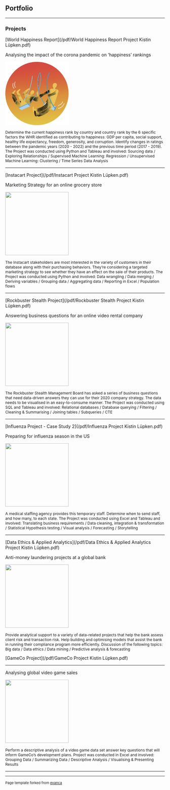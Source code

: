 ## Portfolio

---

### Projects

[World Happiness Report](/pdf/World Happiness Report Project Kistin Lüpken.pdf)

Analysing the impact of the corona pandemic on ‘happiness’ rankings

<img src="images/ftmlc-modified.png?raw=true" width="200" height="200"/>
<p style="font-size:12px">Determine the current happiness rank by country and country rank by the 6 specific factors the WHR identified as contributing to happiness:
GDP per capita, social support, healthy life expectancy, freedom, generosity, and corruption. Identify changes in ratings between the pandemic years (2020 - 2022) and the previous time period (2017 - 2019).
The Project was conducted using Python and Tableau and involved: Sourcing data / Exploring Relationships / Supervised Machine Learning: Regression / Unsupervised Machine Learning: Clustering / Time Series Data Analysis</p>

---
[Instacart Project](/pdf/Instacart Project Kistin Lüpken.pdf)

Marketing Strategy for an online grocery store

<img src="images/pexels-yusuf-habibi-14106347-modified.png?raw=true" width="200" height="200"/>
<p style="font-size:12px">The Instacart stakeholders are most interested in the variety of customers in their database along with their purchasing behaviors. They’re considering a targeted marketing strategy to see whether they have an effect on the sale of their products. The Project was conducted using Python and involved: Data wrangling / Data merging / Deriving variables / Grouping data / Aggregating data / Reporting in Excel / Population flows</p>

---
[Rockbuster Stealth Project](/pdf/Rockbuster Stealth Project Kistin Lüpken.pdf)

Answering business questions for an online video rental company

<img src="images/pexels-koolshooters-6977380-modified(1).png?raw=true" width="200" height="200"/>
<p style="font-size:12px">The Rockbuster Stealth Management Board has asked a series of business questions that need data-driven answers they can use for their 2020 company strategy. The data needs to be visualised in an easy-to-consume manner. The Project was conducted using SQL and Tableau and involved: Relational databases / Database querying / Filtering / Cleaning & Summarising / Joining tables / Subqueries / CTE</p>

---
[Influenza Project - Case Study 2](/pdf/Influenza Project Kistin Lüpken.pdf)

Preparing for influenza season in the US

<img src="images/pexels-cottonbro-studio-3952208-modified.png?raw=true" width="200" height="200"/>
<p style="font-size:12px">A medical staffing agency provides this temporary staff. Determine when to send staff, and how many, to each state. The Project was conducted using Excel and Tableau and involved: Translating business requirements / Data cleaning, integration & transformation / Statistical Hypothesis testing / Visual analysis / Forecasting / Storytelling</p>

---
[Data Ethics & Applied Analytics](/pdf/Data Ethics & Applied Analytics Project Kistin Lüpken.pdf)

Anti-money laundering projects at a global bank

<img src="images/pexels-lucie-liz-3165335-modified(1).png?raw=true" width="200" height="200"/>
<p style="font-size:12px">Provide analytical support to a variety of data-related projects that help the bank assess client risk and transaction risk. Help building and optimising models that assist the bank in running their compliance program more efficiently. Discussion of the following topics: Big data / Data ethics / Data mining / Predictive analysis & forecasting</p>
[GameCo Project](/pdf/GameCo Project Kistin Lüpken.pdf)

---
Analysing global video game sales

<img src="pexels-lucie-liz-3165335-modified(1).png?raw=true" width="200" height="200"/>
<p style="font-size:12px">Perform a descriptive analysis of a video game data set answer key questions that will inform GameCo’s development plans. Project was conducted in Excel and involved: Grouping Data / Summarizing Data / Descriptive Analysis / Visualising & Presenting Results </p>

---




---
<p style="font-size:11px">Page template forked from <a href="https://github.com/evanca/quick-portfolio">evanca</a></p>
<!-- Remove above link if you don't want to attibute -->
